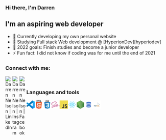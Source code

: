 ### Hi there, I'm Darren

## I'm an aspiring web developer

- 🧐 Currently developing my own personal website
- 🤯 Studying Full stack Web development @ [HyperionDev][hyperiodev]
- 🥅 2022 goals: Finish studies and become a junior developer
- ⚡ Fun fact: I did not know if coding was for me until the end of 2021

### Connect with me:

[<img align="left" alt="Darren Nelson | LinkedIn" width="22px" target="blank" src="https://cdn.jsdelivr.net/npm/simple-icons@v3/icons/linkedin.svg" />][linkedin]
[<img align="left" alt="Darren Nelson | Instagram" width="22px" target="blank" src="https://cdn.jsdelivr.net/npm/simple-icons@v3/icons/instagram.svg" />][instagram]
[<img align="left" alt="Darren Nelson | Facebook" width="22px" target="blank" src="https://cdn.jsdelivr.net/npm/simple-icons@v3/icons/facebook.svg" />][facebook]

<br />

### Languages and tools

<img align="left" alt="Visual Studio Code" width="26px" src="https://raw.githubusercontent.com/github/explore/80688e429a7d4ef2fca1e82350fe8e3517d3494d/topics/visual-studio-code/visual-studio-code.png" />
<img align="left" alt="HTML5" width="26px" src="https://raw.githubusercontent.com/github/explore/80688e429a7d4ef2fca1e82350fe8e3517d3494d/topics/html/html.png" />
<img align="left" alt="CSS3" width="26px" src="https://raw.githubusercontent.com/github/explore/80688e429a7d4ef2fca1e82350fe8e3517d3494d/topics/css/css.png" />
<img align="left" alt="Sass" width="26px" src="https://raw.githubusercontent.com/github/explore/80688e429a7d4ef2fca1e82350fe8e3517d3494d/topics/sass/sass.png" />
<img align="left" alt="JavaScript" width="26px" src="https://raw.githubusercontent.com/github/explore/80688e429a7d4ef2fca1e82350fe8e3517d3494d/topics/javascript/javascript.png" />
<img align="left" alt="React" width="26px" src="https://raw.githubusercontent.com/github/explore/80688e429a7d4ef2fca1e82350fe8e3517d3494d/topics/react/react.png" />
<img align="left" alt="Node.js" width="26px" src="https://raw.githubusercontent.com/github/explore/80688e429a7d4ef2fca1e82350fe8e3517d3494d/topics/nodejs/nodejs.png" />
<img align="left" alt="SQL" width="26px" src="https://raw.githubusercontent.com/github/explore/80688e429a7d4ef2fca1e82350fe8e3517d3494d/topics/sql/sql.png" />
<img align="left" alt="MySQL" width="26px" src="https://raw.githubusercontent.com/github/explore/80688e429a7d4ef2fca1e82350fe8e3517d3494d/topics/mysql/mysql.png" />

<br />
<br />

[instagram]: https://www.instagram.com/d_nelson10/
[facebook]: https://www.facebook.com/profile.php?id=100009888397460
[linkedin]: https://www.linkedin.com/in/darren-nelson-950a14169/
